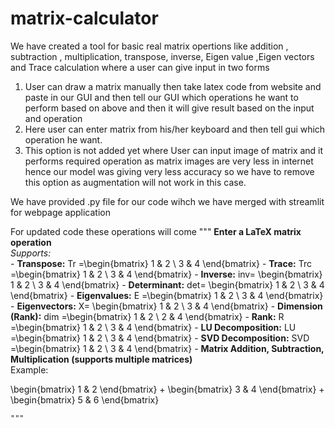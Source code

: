 # matrix-calculator
We have created a tool for basic  real matrix opertions like addition , subtraction , multiplication, transpose, inverse, Eigen value ,Eigen vectors and Trace calculation where a user can give input in two forms 
1) User can draw a matrix manually then take latex code from website and paste in our GUI and then tell our GUI which operations he want to perform based on above and then it will give result based on the input and operation
2) Here user can enter matrix from his/her keyboard and then tell gui which operation he want.
3) This option is not added yet where User can input image of matrix and it performs required operation as matrix images are very less in internet hence our model was giving very less accuracy so we have to remove this option as augmentation will not work in this case.





We have provided .py file for our code wihch we have merged with streamlit for webpage application


For updated code these operations will come 
"""
    **Enter a LaTeX matrix operation**  
    *Supports:*  
    - **Transpose:** Tr =\begin{bmatrix} 1 & 2 \\ 3 & 4 \end{bmatrix}
    - **Trace:** Trc =\begin{bmatrix} 1 & 2 \\ 3 & 4 \end{bmatrix}
    - **Inverse:** inv= \begin{bmatrix} 1 & 2 \\ 3 & 4 \end{bmatrix}
    - **Determinant:** det= \begin{bmatrix} 1 & 2 \\ 3 & 4 \end{bmatrix}
    - **Eigenvalues:** E =\begin{bmatrix} 1 & 2 \\ 3 & 4 \end{bmatrix}
    - **Eigenvectors:** X= \begin{bmatrix} 1 & 2 \\ 3 & 4 \end{bmatrix}
    - **Dimension (Rank):** dim =\begin{bmatrix} 1 & 2 \\ 2 & 4 \end{bmatrix}
    - **Rank:** R =\begin{bmatrix} 1 & 2 \\ 3 & 4 \end{bmatrix}
    - **LU Decomposition:** LU =\begin{bmatrix} 1 & 2 \\ 3 & 4 \end{bmatrix}
    - **SVD Decomposition:** SVD =\begin{bmatrix} 1 & 2 \\ 3 & 4 \end{bmatrix}
    - **Matrix Addition, Subtraction, Multiplication (supports multiple matrices)**  
      Example:  

\begin{bmatrix} 1 & 2 \end{bmatrix} + \begin{bmatrix} 3 & 4 \end{bmatrix} + \begin{bmatrix} 5 & 6 \end{bmatrix}

    """
